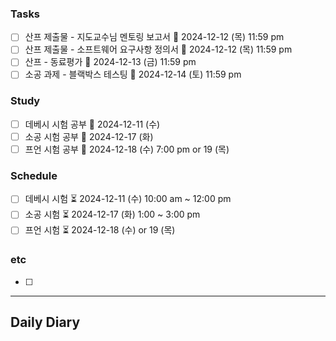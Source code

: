 ### Tasks
- [ ] 산프 제출물 - 지도교수님 멘토링 보고서 📅 2024-12-12 (목) 11:59 pm
- [ ] 산프 제출물 - 소프트웨어 요구사항 정의서 📅 2024-12-12 (목) 11:59 pm
- [ ] 산프 - 동료평가 📅 2024-12-13 (금) 11:59 pm
- [ ] 소공 과제 - 블랙박스 테스팅 📅 2024-12-14 (토) 11:59 pm

### Study
- [ ] 데베시 시험 공부 📅 2024-12-11 (수)
- [ ] 소공 시험 공부 📅 2024-12-17 (화)
- [ ] 프언 시험 공부 📅 2024-12-18 (수) 7:00 pm or 19 (목)

### Schedule
- [ ] 데베시 시험 ⏳ 2024-12-11 (수) 10:00 am ~ 12:00 pm
- [ ] 소공 시험 ⏳ 2024-12-17 (화) 1:00 ~ 3:00 pm
- [ ] 프언 시험 ⏳ 2024-12-18 (수) or 19 (목)

### etc
- [ ] 

---
## Daily Diary

